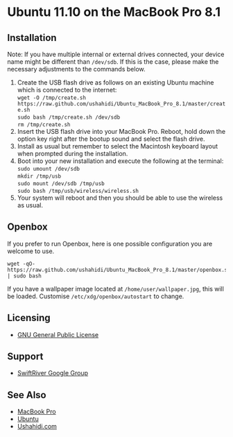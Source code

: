 # Ubuntu 11.10 on the MacBook Pro 8.1

## Installation

Note: If you have multiple internal or external drives connected, your device name might be different than `/dev/sdb`. If this is the case, please make the necessary adjustments to the commands below.

1. Create the USB flash drive as follows on an existing Ubuntu machine which is connected to the internet:  
`wget -O /tmp/create.sh https://raw.github.com/ushahidi/Ubuntu_MacBook_Pro_8.1/master/create.sh`  
`sudo bash /tmp/create.sh /dev/sdb`  
`rm /tmp/create.sh`
2. Insert the USB flash drive into your MacBook Pro. Reboot, hold down the option key right after the bootup sound and select the flash drive.
3. Install as usual but remember to select the Macintosh keyboard layout when prompted during the installation.
4. Boot into your new installation and execute the following at the terminal:  
`sudo umount /dev/sdb`  
`mkdir /tmp/usb`  
`sudo mount /dev/sdb /tmp/usb`  
`sudo bash /tmp/usb/wireless/wireless.sh`
5. Your system will reboot and then you should be able to use the wireless as usual.

## Openbox

If you prefer to run Openbox, here is one possible configuration you are welcome to use.

    wget -qO- https://raw.github.com/ushahidi/Ubuntu_MacBook_Pro_8.1/master/openbox.sh | sudo bash

If you have a wallpaper image located at `/home/user/wallpaper.jpg`, this will be loaded. Customise `/etc/xdg/openbox/autostart` to change.

## Licensing

* [GNU General Public License](http://www.gnu.org/copyleft/gpl.html)

## Support

* [SwiftRiver Google Group](http://groups.google.com/group/swiftriver)

## See Also

* [MacBook Pro](http://en.wikipedia.org/wiki/MacBook_Pro)
* [Ubuntu](http://www.ubuntu.com/)
* [Ushahidi.com](http://www.ushahidi.com/)
